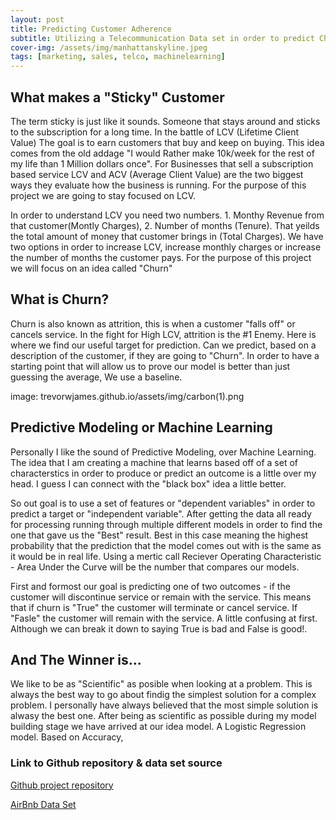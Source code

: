 ```yaml
---
layout: post
title: Predicting Customer Adherence
subtitle: Utilizing a Telecommunication Data set in order to predict Churn
cover-img: /assets/img/manhattanskyline.jpeg
tags: [marketing, sales, telco, machinelearning]
---
```


## What makes a "Sticky" Customer

The term sticky is just like it sounds. Someone that stays around and sticks to the subscription for a long time. In the battle of LCV (Lifetime Client Value) The goal is to earn customers that buy and keep on buying. This idea comes from the old addage "I would Rather make 10k/week for the rest of my life than 1 Million dollars once". For Businesses that sell a subscription based service LCV and ACV (Average Client Value) are the two biggest ways they evaluate how the business is running. For the purpose of this project we are going to stay focused on LCV. 

In order to understand LCV you need two numbers. 1. Monthy Revenue from that customer(Montly Charges), 2. Number of months (Tenure). That yeilds the total amount of money that customer brings in (Total Charges). We have two options in order to increase LCV, increase monthly charges or increase the number of months the customer pays. For the purpose of this project we will focus on an idea called "Churn"

## What is Churn?

Churn is also known as attrition, this is when a customer "falls off" or cancels service. In the fight for High LCV, attrition is the #1 Enemy. Here is where we find our useful target for prediction. Can we predict, based on a description of the customer, if they are going to "Churn". In order to have a starting point that will allow us to prove our model is better than just guessing the average, We use a baseline. 

image: trevorwjames.github.io/assets/img/carbon(1).png

## Predictive Modeling or Machine Learning

Personally I like the sound of Predictive Modeling, over Machine Learning. The idea that I am creating a machine that learns based off of a set of characterstics in order to produce or predict an outcome is a little over my head. I guess I can connect with the "black box" idea a little better. 

So out goal is to use a set of features or "dependent variables" in order to predict a target or "independent variable". After getting the data all ready for processing running through multiple different models in order to find the one that gave us the "Best" result. Best in this case meaning the highest probability that the prediction that the model comes out with is the same as it would be in real life. Using a mertic call Reciever Operating Characteristic - Area Under the Curve will be the number that compares our models. 

First and formost our goal is predicting one of two outcomes - if the customer will discontinue service or remain with the service. This means that if churn is "True" the customer will terminate or cancel service. If "Fasle" the customer will remain with the service. A little confusing at first. Although we can break it down to saying True is bad and False is good!. 

## And The Winner is...

We like to be as "Scientific" as posible when looking at a problem. This is always the best way to go about findig the simplest solution for a complex problem. I personally have always believed that the most simple solution is alwasy the best one. After being as scientific as possible during my model building stage we have arrived at our idea model. A Logistic Regression model. Based on Accuracy, 


### Link to Github repository & data set source 

[Github project repository](https://github.com/trevorwjames/Build-Week-1)

[AirBnb Data Set](http://insideairbnb.com/get-the-data.html)


